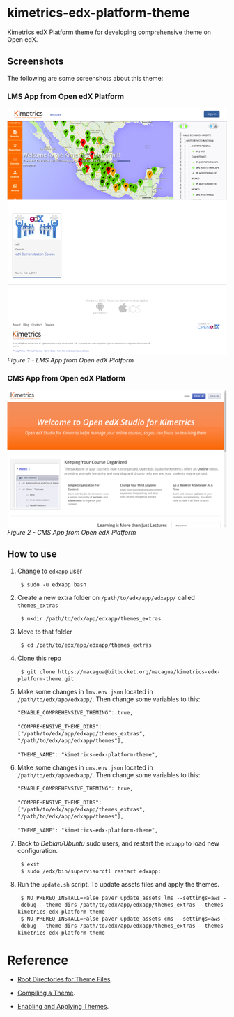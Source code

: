 # kimetrics-edx-platform-theme

Kimetrics edX Platform theme for developing comprehensive theme on Open edX.

## Screenshots

The following are some screenshots about this theme:

### LMS App from Open edX Platform

![Kimetrics edX LMS Platform theme screenshot](screenshot-lms.png)
_Figure 1 - LMS App from Open edX Platform_

### CMS App from Open edX Platform

![Kimetrics edX CMS Platform theme screenshot](screenshot-cms.png)
_Figure 2 - CMS App from Open edX Platform_

## How to use

1. Change to `edxapp` user

        $ sudo -u edxapp bash

2. Create a new extra folder on `/path/to/edx/app/edxapp/` called `themes_extras`

        $ mkdir /path/to/edx/app/edxapp/themes_extras

3. Move to that folder

        $ cd /path/to/edx/app/edxapp/themes_extras

4. Clone this repo

        $ git clone https://macagua@bitbucket.org/macagua/kimetrics-edx-platform-theme.git

5. Make some changes in `lms.env.json` located in `/path/to/edx/app/edxapp/`. Then change some variables to this:

       "ENABLE_COMPREHENSIVE_THEMING": true,

       "COMPREHENSIVE_THEME_DIRS": ["/path/to/edx/app/edxapp/themes_extras", "/path/to/edx/app/edxapp/themes"],

       "THEME_NAME": "kimetrics-edx-platform-theme",

5. Make some changes in `cms.env.json` located in `/path/to/edx/app/edxapp/`. Then change some variables to this:

       "ENABLE_COMPREHENSIVE_THEMING": true,

       "COMPREHENSIVE_THEME_DIRS": ["/path/to/edx/app/edxapp/themes_extras", "/path/to/edx/app/edxapp/themes"],

       "THEME_NAME": "kimetrics-edx-platform-theme",

6. Back to _Debian/Ubuntu_ sudo users, and restart the `edxapp` to load new configuration.

        $ exit
        $ sudo /edx/bin/supervisorctl restart edxapp:

7. Run the `update.sh` script. To update assets files and apply the themes.

        $ NO_PREREQ_INSTALL=False paver update_assets lms --settings=aws --debug --theme-dirs /path/to/edx/app/edxapp/themes_extras --themes kimetrics-edx-platform-theme
        $ NO_PREREQ_INSTALL=False paver update_assets cms --settings=aws --debug --theme-dirs /path/to/edx/app/edxapp/themes_extras --themes kimetrics-edx-platform-theme

# Reference


- [Root Directories for Theme Files](http://edx.readthedocs.io/projects/edx-installing-configuring-and-running/en/latest/configuration/changing_appearance/theming/theme_directories.html).

- [Compiling a Theme](http://edx.readthedocs.io/projects/edx-installing-configuring-and-running/en/latest/configuration/changing_appearance/theming/compiling_theme.html).

- [Enabling and Applying Themes](http://edx.readthedocs.io/projects/edx-installing-configuring-and-running/en/latest/configuration/changing_appearance/theming/enable_themes.html).
